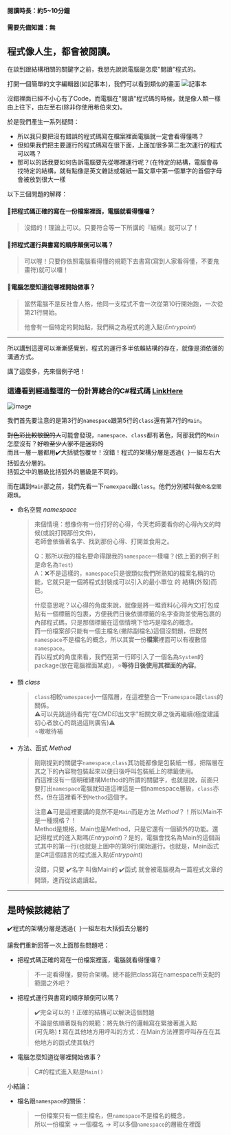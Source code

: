 #### **閱讀時長：約5~10分鐘**
#### **需要先備知識：無**

## 程式像人生，都會被閱讀。

在談到跟結構相關的關鍵字之前，我想先說說電腦是怎麼"閱讀"程式的。

打開一個簡單的文字編輯器(如記事本)，我們可以看到類似的畫面
![記事本](https://user-images.githubusercontent.com/78290201/125462071-5d41baf0-d84c-4b22-8efe-94dfe2c37ad9.png "記事本")

沒錯裡面已經不小心有了Code，而電腦在"閱讀"程式碼的時候，就是像人類一樣由上往下，由左至右(除非你使用希伯來文)。

於是我們產生一系列疑問：
- 所以我只要把沒有錯誤的程式碼寫在檔案裡面電腦就一定會看得懂嗎？
- 但如果我們把主要運行的程式碼寫在很下面，上面加很多第二批次運行的程式可以嗎？
- 那可以的話我要如何告訴電腦要先從哪裡運行呢？(在特定的結構，電腦會尋找特定的結構，就有點像是英文雜誌或報紙一篇文章中第一個單字的首個字母會被放到很大一樣

以下三個問題的解釋：
#### 🔴把程式碼正確的寫在一份檔案裡面，電腦就看得懂囉？
  > 沒錯的！理論上可以。只要符合等一下所講的『結構』就可以了！

#### 🔴把程式運行與書寫的順序顛倒可以嗎？
  > 可以喔！只要你依照電腦看得懂的規範下去書寫(寫到人家看得懂，不要鬼畫符)就可以囉！

#### 🔴電腦怎麼知道從哪裡開始做事？
  > 當然電腦不是反社會人格，他同一支程式不會一次從第10行開始跑，一次從第21行開始。
  >
  > 他會有一個特定的開始點，我們稱之為程式的進入點(_Entrypoint_)
---

所以講到這邊可以漸漸感覺到，程式的運行多半依賴結構的存在，就像是須依循的溝通方式。

講了這麼多，先來個例子吧！
### 這邊看到經過整理的一份計算總合的C#程式碼 [LinkHere](https://github.com/sushi3085/Sophomore_C_Sharp/blob/main/%E2%85%A0%E7%A8%8B%E5%BC%8F%E6%9E%B6%E6%A7%8B/SumEX.cs "SumEX.cs")
![image](https://user-images.githubusercontent.com/78290201/125541501-e663ddb4-df3b-498b-8e6b-a82e35d4679c.png)

我們首先要注意的是第3行的`namespace`跟第5行的`class`還有第7行的`Main`。

~~對色彩比較敏銳的人~~可能會發現，`namespace`、`class`都有著色，阿那我們的`Main`怎麼沒有？~~好啦至少人家不是迷彩的~~  
而且一層一層都用✔️大括號包覆ㄝ！沒錯！程式的架構分層是透過`{ }`一組左右大括弧去分層的。  
括弧之中的層級比括弧外的層級是不同的。

而在講到`Main`那之前，我們先看一下`namexpace`跟`class`。他們分別被叫做`命名空間`跟`類`。
  - 命名空間 _namespace_
    > 來個情境：想像你有一份打好的心得，今天老師要看你的心得內文的時候(或說打開那份文件)，  
    > 老師會依循著名字、找到那份心得、打開並食用之。
    > 
    > Q：那所以我的檔名要命得跟我的`namespace`一樣囉？(依上面的例子則是命名為`Test`)  
    > A：:x:不是這樣的，`namespace`只是很類似我們所熟知的檔案名稱的功能，它就只是一個將程式封裝成可以引入的最小單位 的 結構(外殼)而已。
    > 
    > 什麼意思呢？以心得的角度來說，就像是將一堆資料(心得內文)打包成貼有一個標籤的包裹，方便我們日後依循標籤的名字查詢並使用包裹的內部程式碼，只是那個標籤在這個情境下恰巧是檔名的概念。  
    > 而一份檔案卻只能有一個主檔名(撇除副檔名)這個沒問題，但既然`namespace`不是檔名的概念，所以其實一份**檔案**裡面可以有複數個`namespace`。  
    > 而以程式的角度來看，我們在第一行即引入了一個名為`System`的package(放在電腦裡面某處)，:star:**等待日後使用其裡面的內容**。
    > 
  - 類 _class_
    > `class`相較`namespace`小一個階層，在這裡整合一下`namespace`跟`class`的關係。  
    > :warning:可以先跳過待看完"在CMD印出文字"相關文章之後再繼續(極度建議初心者放心的跳過這則廣告):warning:  
    > :star:嗷嗷待補
    > 
    > 
  - 方法、函式 _Method_
    > 剛剛提到的關鍵字`namespace`,`class`其功能都像是包裝紙一樣，把階層在其之下的內容物包裝起來以便日後呼叫包裝紙上的標籤使用。  
    > 而這裡沒有一個明確建構Method的所謂的關鍵字，也就是說，前面只要打出`namespace`電腦就知道這裡這是一個namespace層級，`class`亦然，但在這裡看不到`Method`這個字。
    > 
    > 注意:warning:可是這裡要講的竟然不是`Main`而是方法 _Method_？！所以Main不是一種規格？！  
    > Method是規格，Main也是Method，只是它還有一個額外的功能。還記得程式的進入點嗎(_Entrypoint_)？是的，電腦會找名為Main的這個函式其中的第一行(也就是上圖中的第9行)開始運行。也就是，Main函式是C#這個語言的程式進入點(_Entrypoint_)
    > 
    > 沒錯，只要 ✔️名字 叫做Main的 ✔️函式 就會被電腦視為一篇程式文章的開頭，進而從該處讀起。
---
## 是時候該總結了  
✔️程式的架構分層是透過`{ }`一組左右大括弧去分層的

讓我們重新回答一次上面那些問題吧：
  - 把程式碼正確的寫在一份檔案裡面，電腦就看得懂囉？
    > 不一定看得懂，要符合架構。總不能把class寫在namespace所支配的範圍之外吧？

  - 把程式運行與書寫的順序顛倒可以嗎？
    > ✔️完全可以的！正確的結構可以解決這個問題  
    > 不論是依順著既有的規範：將先執行的邏輯寫在緊接著進入點  
    > (可先略) ❗ 寫在其他地方用呼叫的方式：在Main方法裡面呼叫存在在其他地方的函式使其執行
    > 
  - 電腦怎麼知道從哪裡開始做事？
    > C#的程式進入點是`Main()`

小結論：
  - 檔名跟`namespace`的關係：
    > 一份檔案只有一個主檔名，但`namespace`不是檔名的概念，  
    > 所以一份檔案 -> 一個檔名 -> 可以多個`namespace`的層級在裡面
